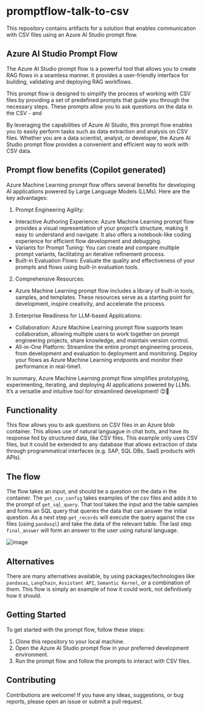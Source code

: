 # promptflow-talk-to-csv

This repository contains artifacts for a solution that enables communication with CSV files using an Azure AI Studio prompt flow.

## Azure AI Studio Prompt Flow

The Azure AI Studio prompt flow is a powerful tool that allows you to create RAG flows in a seamless manner. It provides a user-friendly interface for building, validating and deploying RAG workflows. 

This prompt flow is designed to simplify the process of working with CSV files by providing a set of predefined prompts that guide you through the necessary steps. These prompts allow you to ask questions on the data in the CSV - and 

By leveraging the capabilities of Azure AI Studio, this prompt flow enables you to easily perform tasks such as data extraction and analysis on CSV files. Whether you are a data scientist, analyst, or developer, the Azure AI Studio prompt flow provides a convenient and efficient way to work with CSV data.

## Prompt flow benefits (Copilot generated)
Azure Machine Learning prompt flow offers several benefits for developing AI applications powered by Large Language Models (LLMs). Here are the key advantages:

1. Prompt Engineering Agility:
  - Interactive Authoring Experience: Azure Machine Learning prompt flow provides a visual representation of your project’s structure, making it easy to understand and navigate. It also offers a notebook-like coding experience for efficient flow development and debugging.
  - Variants for Prompt Tuning: You can create and compare multiple prompt variants, facilitating an iterative refinement process.
  - Built-in Evaluation Flows: Evaluate the quality and effectiveness of your prompts and flows using built-in evaluation tools.
2. Comprehensive Resources:
  - Azure Machine Learning prompt flow includes a library of built-in tools, samples, and templates. These resources serve as a starting point for development, inspire creativity, and accelerate the process.
3. Enterprise Readiness for LLM-based Applications:
  - Collaboration: Azure Machine Learning prompt flow supports team collaboration, allowing multiple users to work together on prompt engineering projects, share knowledge, and maintain version control.
  - All-in-One Platform: Streamline the entire prompt engineering process, from development and evaluation to deployment and monitoring. Deploy your flows as Azure Machine Learning endpoints and monitor their performance in real-time1.

In summary, Azure Machine Learning prompt flow simplifies prototyping, experimenting, iterating, and deploying AI applications powered by LLMs. It’s a versatile and intuitive tool for streamlined development! 😊🚀

## Functionality
This flow allows you to ask questions on CSV files in an Azure blob container. This allows use of natural languague in chat bots, and have its response fed by structured data, like CSV files. This example only uses CSV files, but it could be extended to any database that allows extraction of data through programmatical interfaces (e.g. SAP, SQL DBs, SaaS products with APIs).


## The flow
The flow takes an input, and should be a question on the data in the container. The `get_csv_config` takes examples of the csv files and adds it to the prompt of `get_sql_query`. That tool takes the input and the table samples and forms an SQL query that queries the data that can answer the initial question. As a next step `get_records` will execute the query against the csv files (using `pandasql`) and take the data of the relevant table. The last step `final_answer` will form an answer to the user using natural language.

![image](https://github.com/onno101/promptflow-talk-to-csv/assets/77727051/7c79e7ed-b41f-46db-8e40-7c1dc98ad15b)


## Alternatives

There are many alternatives available, by using packages/technologies like `pandasai`, `LangChain`, `Assistant API`, `Semantic Kernel`, or a combination of them. This flow is simply an example of how it could work, not definitively how it should.

## Getting Started

To get started with the prompt flow, follow these steps:

1. Clone this repository to your local machine.
2. Open the Azure AI Studio prompt flow in your preferred development environment.
3. Run the prompt flow and follow the prompts to interact with CSV files.

## Contributing

Contributions are welcome! If you have any ideas, suggestions, or bug reports, please open an issue or submit a pull request.
